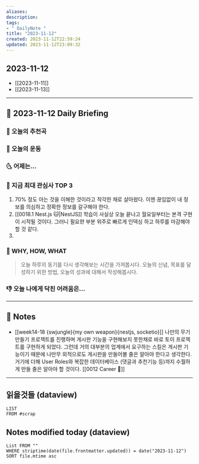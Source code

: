 ```yaml
---
aliases: 
description:
tags:
- " DailyNote "
title: "2023-11-12"
created: 2023-11-12T22:59:24
updated: 2023-11-12T23:09:32
---
```


## 2023-11-12

- [[2023-11-11]] 
- [[2023-11-13]]

---

## 📅 2023-11-12 Daily Briefing

### 🎵 오늘의 추천곡

### 🏃 오늘의 운동

### 🌜 어제는...

### 🧠 지금 최대 관심사 TOP 3

1. 70% 정도 아는 것을 이해한 것이라고 착각한 채로 살아왔다. 이젠 끊임없이 내 정보를 의심하고 정확한 정보를 갈구해야 한다.
2. [[0018.1 Nest.js 🐱|NestJS]] 학습이 사실상 오늘 끝나고 월요일부터는 본격 구현이 시작될 것이다. 그러니 필요햔 부분 위주로 빠르게 인덱싱 하고 하루를 마감해야할 것 같다.
3. 

### 🚀 WHY, HOW, WHAT

> 오늘 하루의 동기를 다시 생각해보는 시간을 가져봅시다. 오늘의 신념, 목표를 달성하기 위한 방법, 오늘의 성과에 대해서 작성해봅시다.

### 👎 오늘 나에게 닥친 어려움은...

---

## 📝 Notes

- [[week14-18 {swjungle}{my own weapon}{nestjs, socketio}]] 나만의 무기 만들기 프로젝트를 진행하며 게시판 기능을 구현해보지 못한채로 바로 토이 프로젝트를 구현하게 되었다. 그런데 거의 대부분의 업계에서 요구하는 스킬은 게시판 기능이기 때문에 나만무 외적으로도 게시판을 만들어볼 줄은 알아야 한다고 생각한다. 거기에 더해 User Roles와 복잡한 데이터베이스 (댓글과 추천기능 등)까지 수월하게 만들 줄은 알아야 할 것이다. [[0012 Career 💼]]

---

## 읽을것들 (dataview)

```dataview
LIST
FROM #scrap
```

## Notes modified today (dataview)

```dataview
List FROM "" 
WHERE striptime(date(file.frontmatter.updated)) = date("2023-11-12") 
SORT file.mtime asc
```
